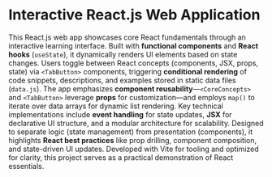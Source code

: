 # Interactive React.js Web Application
This React.js web app showcases core React fundamentals through an interactive learning interface. Built with **functional components** and **React hooks** (`useState`), it dynamically renders UI elements based on state changes. Users toggle between React concepts (components, JSX, props, state) via `<TabButton>` components, triggering **conditional rendering** of code snippets, descriptions, and examples stored in static data files (`data.js`). The app emphasizes **component reusability**—`<CoreConcepts>` and `<TabButton>` leverage **props** for customization—and employs `map()` to iterate over data arrays for dynamic list rendering. Key technical implementations include **event handling** for state updates, **JSX** for declarative UI structure, and a modular architecture for scalability. Designed to separate logic (state management) from presentation (components), it highlights **React best practices** like prop drilling, component composition, and state-driven UI updates. Developed with Vite for tooling and optimized for clarity, this project serves as a practical demonstration of React essentials.  
